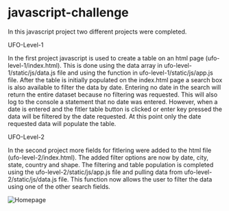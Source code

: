 # javascript-challenge

In this javascript project two different projects were completed.

UFO-Level-1

In the first project javascript is used to create a table on an html page (ufo-level-1/index.html). This is done using the data array in ufo-level-1/static/js/data.js file and using the function in ufo-level-1/static/js/app.js file. After the table is initially populated on the index.html page a search box is also available to filter the data by date. Entering no date in the search will return the entire dataset because no filtering was requested. This will also log to the console a statement that no date was entered. However, when a date is entered and the fitler table button is clicked or enter key pressed the data will be filtered by the date requested. At this point only the date requested data will populate the table. 

UFO-Level-2

In the second project more fields for fitlering were added to the html file (ufo-level-2/index.html). The added filter options are now by date, city, state, country and shape. The filtering and table population is completed using the ufo-level-2/static/js/app.js file and pulling data from ufo-level-2/static/js/data.js file. This function now allows the user to filter the data using one of the other search fields. 

![Homepage](https://user-images.githubusercontent.com/71932469/115158700-23e7f300-a055-11eb-83c3-f57e17e9cdcd.png)
